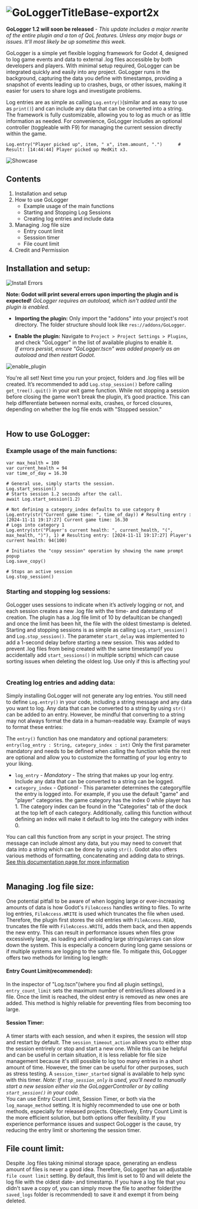# ![GoLoggerTitleBase-export2x](https://github.com/user-attachments/assets/df721f9e-4d14-48bb-ae60-1fafcd03745a)

**GoLogger 1.2 will soon be released** - *This update includes a major rewrite of the entire plugin and a ton of QoL features. Unless any major bugs or issues. It'll most likely be up sometime this week.*

GoLogger is a simple yet flexible logging framework for Godot 4, designed to log game events and data to external .log files accessible by both developers and players. With minimal setup required, GoLogger can be integrated quickly and easily into any project. GoLogger runs in the background, capturing the data you define with timestamps, providing a snapshot of events leading up to crashes, bugs, or other issues, making it easier for users to share logs and investigate problems.


Log entries are as simple as calling `Log.entry()`(similar and as easy to use as `print()`) and can include any data that can be converted into a string. The framework is fully customizable, allowing you to log as much or as little information as needed. For convenience, GoLogger includes an optional controller (toggleable with F9) for managing the current session directly within the game.

	Log.entry("Player picked up", item, " x", item.amount, ".")	     # Result: [14:44:44] Player picked up MedKit x3. 
![Showcase](https://github.com/user-attachments/assets/68750dca-e25c-4390-a398-d1afddf65edb)


## **Contents**
1. Installation and setup
2. How to use GoLogger
   * Example usage of the main functions
   * Starting and Stopping Log Sessions
   * Creating log entries and include data
4. Managing .log file size
   * Entry count limit
   * Sesssion timer
   * File count limit
5. Credit and Permission

## Installation and setup:
![Install Errors](https://github.com/user-attachments/assets/7edcdc5d-9d10-4e39-83fa-e31a9f2a49c3)<br>

**Note: Godot will print several errors upon importing the plugin and is expected!** *GoLogger requires an autoload, which isn't added until the plugin is enabled.*

* **Importing the plugin:** Only import the "addons" into your project's root directory. The folder structure should look like `res://addons/GoLogger`.

* **Enable the plugin:** Navigate to `Project > Project Settings > Plugins`, and check "GoLogger" in the list of available plugins to enable it.<br>
*If errors persist, ensure "GoLogger.tscn" was added properly as an autoload and then restart Godot.*<br>

![enable_plugin](https://github.com/user-attachments/assets/6d201a57-638d-48a6-a9c0-fc8719beff37)


You're all set! Next time you run your project, folders and .log files will be created. It’s recommended to add `Log.stop_session()` before calling `get_tree().quit()` in your exit game function. While not stopping a session before closing the game won’t break the plugin, it’s good practice. This can help differentiate between normal exits, crashes, or forced closures, depending on whether the log file ends with "Stopped session."<br><br>


## How to use GoLogger:<br>
### **Example usage of the main functions:**<br>

```GDScript
var max_health = 100
var current_health = 94
var time_of_day = 16.30

# General use, simply starts the session. 
Log.start_session()
# Starts session 1.2 seconds after the call.
await Log.start_session(1.2) 

# Not defining a category_index defaults to use category 0
Log.entry(str("Current game time: ", time_of_day)) # Resulting entry : [2024-11-11 19:17:27] Current game time: 16.30
# Logs into category 1
Log.entry(str("Player's current health: ", current_health, "(", max_health, ")"), 1) # Resulting entry: [2024-11-11 19:17:27] Player's current health: 94(100)

# Initiates the "copy session" operation by showing the name prompt popup
Log.save_copy()

# Stops an active session
Log.stop_session()
 ```

### **Starting and stopping log sessions:**<br>
GoLogger uses sessions to indicate when it’s actively logging or not, and each session creates a new .log file with the time- and datestamp of creation. The plugin has a .log file limit of 10 by default(can be changed) and once the limit has been hit, the file with the oldest timestamp is deleted. Starting and stopping sessions is as simple as calling `Log.start_session()` and `Log.stop_session()`. The parameter `start_delay` was implemented to add a 1-second delay before starting a new session. This was added to prevent .log files from being created with the same timestamp(if you accidentally add `start_sessions()` in multiple scripts) which can cause sorting issues when deleting the oldest log. Use only if this is affecting you!<br><br>


### **Creating log entries and adding data:**<br>
Simply installing GoLogger will not generate any log entries. You still need to define `Log.entry()` in your code, including a string message and any data you want to log. Any data that can be converted to a string by using `str()` can be added to an entry. However, be mindful that converting to a string may not always format the data in a human-readable way. Example of ways to format these entries:<br>


The `entry()` function has one mandatory and optional parameters: `entry(log_entry : String, category_index : int)`
Only the first parameter mandatory and needs to be defined when calling the function while the rest are optional and allow you to customize the formatting of your log entry to your liking.
* `log_entry` - *Mandatory* - The string that makes up your log entry. Include any data that can be converted to a string can be logged.
* `category_index` - *Optional* - This parameter determines the category/file the entry is logged into. For example, if you use the default "game" and "player" categories. the game category has the index 0 while player has 1. The category index can be found in the "Categories" tab of the dock at the top left of each category. Additionally, calling this function without defining an index will make it default to log into the category with index 0. 


You can call this function from any script in your project. The string message can include almost any data, but you may need to convert that data into a string which can be done by using `str()`. Godot also offers various methods of formatting, concatenating and adding data to strings. [See this documentation page for more information](https://docs.godotengine.org/en/stable/tutorials/scripting/gdscript/gdscript_format_string.html) <br><br>


## Managing .log file size:
One potential pitfall to be aware of when logging large or ever-increasing amounts of data is how Godot's `FileAccess` handles writing to files. To write log entries, `FileAccess.WRITE` is used which truncates the file when used. Therefore, the plugin first stores the old entries with `FileAccess.READ`, truncates the file with `FileAccess.WRITE`, adds them back, and then appends the new entry. This can result in performance issues when files grow excessively large, as loading and unloading large strings/arrays can slow down the system. This is especially a concern during long game sessions or if multiple systems are logging to the same file. To mitigate this, GoLogger offers two methods for limiting log length:
#### Entry Count Limit(recommended):
In the inspector of "Log.tscn"(where you find all plugin settings), `entry_count_limit` sets the maximum number of entries/lines allowed in a file. Once the limit is reached, the oldest entry is removed as new ones are added. This method is highly reliable for preventing files from becoming too large.
#### Session Timer:
A timer starts with each session, and when it expires, the session will stop and restart by default. The `session_timeout_action` allows you to either stop the session entrirely or stop and start a new one. While this can be helpful and can be useful in certain situation, it is less reliable for file size management because it's still possible to log too many entries in a short amount of time. However, the timer can be useful for other purposes, such as stress testing. A `session_timer_started` signal is available to help sync with this timer.
*Note: If `stop_session_only` is used, you'll need to manually start a new session either via the GoLoggerController or by calling `start_session()` in your code.*
<br>
You can use Entry Count Limit, Session Timer, or both via the `log_manage_method` setting. It is highly recommended to use one or both methods, especially for released projects. Objectively, Entry Count Limit is the more efficient solution, but both options offer flexibility. If you experience performance issues and suspect GoLogger is the cause, try reducing the entry limit or shortening the session timer.

## File count limit:
Despite .log files taking minimal storage space, generating an endless amount of files is never a good idea. Therefore, GoLogger has an adjustable `file count limit` setting. By default, this limit is set to 10 and will delete the log file with the oldest date- and timestamp. If you have a log file that you didn't save a copy of, you can simply move the file to another folder(the `saved_logs` folder is recommended) to save it and exempt it from being deleted. 

